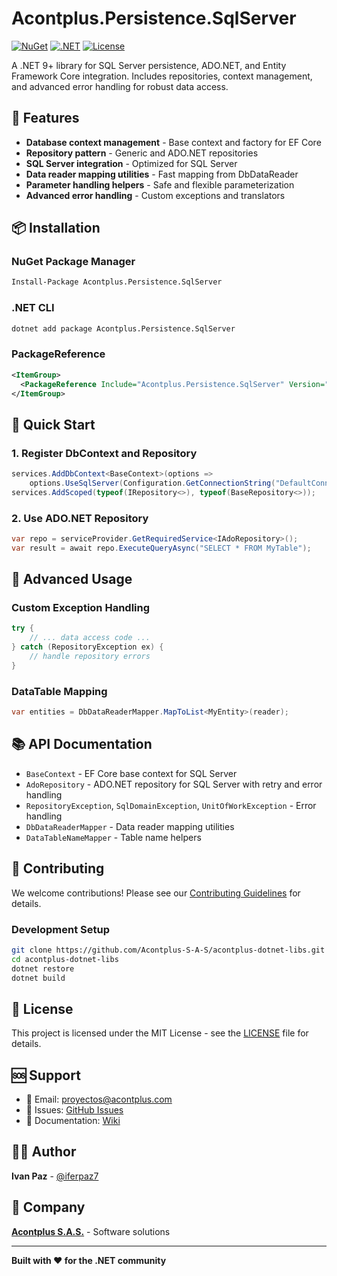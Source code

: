 # Acontplus.Persistence.SqlServer

[![NuGet](https://img.shields.io/nuget/v/Acontplus.Persistence.SqlServer.svg)](https://www.nuget.org/packages/Acontplus.Persistence.SqlServer)
[![.NET](https://img.shields.io/badge/.NET-9.0-blue.svg)](https://dotnet.microsoft.com/download/dotnet/9.0)
[![License](https://img.shields.io/badge/license-MIT-green.svg)](LICENSE)

A .NET 9+ library for SQL Server persistence, ADO.NET, and Entity Framework Core integration. Includes repositories, context management, and advanced error handling for robust data access.

## 🚀 Features

- **Database context management** - Base context and factory for EF Core
- **Repository pattern** - Generic and ADO.NET repositories
- **SQL Server integration** - Optimized for SQL Server
- **Data reader mapping utilities** - Fast mapping from DbDataReader
- **Parameter handling helpers** - Safe and flexible parameterization
- **Advanced error handling** - Custom exceptions and translators

## 📦 Installation

### NuGet Package Manager
```bash
Install-Package Acontplus.Persistence.SqlServer
```

### .NET CLI
```bash
dotnet add package Acontplus.Persistence.SqlServer
```

### PackageReference
```xml
<ItemGroup>
  <PackageReference Include="Acontplus.Persistence.SqlServer" Version="1.0.14" />
</ItemGroup>
```

## 🎯 Quick Start

### 1. Register DbContext and Repository
```csharp
services.AddDbContext<BaseContext>(options =>
    options.UseSqlServer(Configuration.GetConnectionString("DefaultConnection")));
services.AddScoped(typeof(IRepository<>), typeof(BaseRepository<>));
```

### 2. Use ADO.NET Repository
```csharp
var repo = serviceProvider.GetRequiredService<IAdoRepository>();
var result = await repo.ExecuteQueryAsync("SELECT * FROM MyTable");
```

## 🔧 Advanced Usage

### Custom Exception Handling
```csharp
try {
    // ... data access code ...
} catch (RepositoryException ex) {
    // handle repository errors
}
```

### DataTable Mapping
```csharp
var entities = DbDataReaderMapper.MapToList<MyEntity>(reader);
```

## 📚 API Documentation

- `BaseContext` - EF Core base context for SQL Server
- `AdoRepository` - ADO.NET repository for SQL Server with retry and error handling
- `RepositoryException`, `SqlDomainException`, `UnitOfWorkException` - Error handling
- `DbDataReaderMapper` - Data reader mapping utilities
- `DataTableNameMapper` - Table name helpers

## 🤝 Contributing

We welcome contributions! Please see our [Contributing Guidelines](CONTRIBUTING.md) for details.

### Development Setup
```bash
git clone https://github.com/Acontplus-S-A-S/acontplus-dotnet-libs.git
cd acontplus-dotnet-libs
dotnet restore
dotnet build
```

## 📄 License

This project is licensed under the MIT License - see the [LICENSE](LICENSE) file for details.

## 🆘 Support

- 📧 Email: proyectos@acontplus.com
- 🐛 Issues: [GitHub Issues](https://github.com/Acontplus-S-A-S/acontplus-dotnet-libs/issues)
- 📖 Documentation: [Wiki](https://github.com/Acontplus-S-A-S/acontplus-dotnet-libs/wiki)

## 👨‍💻 Author

**Ivan Paz** - [@iferpaz7](https://linktr.ee/iferpaz7)

## 🏢 Company

**[Acontplus S.A.S.](https://acontplus.com.ec)** - Software solutions

---

**Built with ❤️ for the .NET community**
